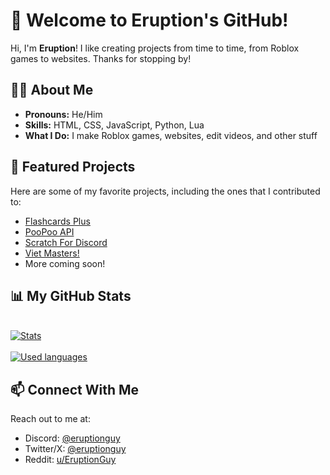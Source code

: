 # 👋 Welcome to Eruption's GitHub!
Hi, I'm **Eruption**! I like creating projects from time to time, from Roblox games to websites. Thanks for stopping by!

## 🧑‍💻 About Me
- **Pronouns:** He/Him
- **Skills:** HTML, CSS, JavaScript, Python, Lua
- **What I Do:** I make Roblox games, websites, edit videos, and other stuff

## 🚀 Featured Projects
Here are some of my favorite projects, including the ones that I contributed to:

- [Flashcards Plus](github.com/eruptionguy/flashcards-plus)
- [PooPoo API](https://github.com/poopoo-api/poopoo-api)
- [Scratch For Discord](https://github.com/scratch-for-discord/Web-Application_Frontend)
- [Viet Masters!](https://www.roblox.com/games/135130599320714/Viet-Masters-RELEASE)
- More coming soon!

## 📊 My GitHub Stats
<br>
<a href="https://github.com/eruptionguy">
  <img align="center" src="https://github-readme-stats.vercel.app/api?username=eruptionguy&show_icons=true&include_all_commits=true&show_icons=true&title_color=fff&icon_color=79ff97&text_color=9f9f9f&bg_color=151515" alt="Stats" />
</a>
<br><br>
<a href="https://github.com/eruptionguy?tab=repositories">
  <img align="center" src="https://github-readme-stats.vercel.app/api/top-langs/?username=eruptionguy&show_icons=true&title_color=fff&icon_color=79ff97&text_color=9f9f9f&bg_color=151515" alt="Used languages"/>
</a>
  
## 📫 Connect With Me
Reach out to me at:

- Discord: [@eruptionguy](https://discord.com/users/699420041103540264)
- Twitter/X: [@eruptionguy](https://x.com/eruptionguy)
- Reddit: [u/EruptionGuy](https://www.reddit.com/user/EruptionGuy/)


<!--
**EruptionGuy/eruptionguy** is a ✨ _special_ ✨ repository because its `README.md` (this file) appears on your GitHub profile.

Here are some ideas to get you started:

- 🔭 I’m currently working on ...
- 🌱 I’m currently learning ...
- 👯 I’m looking to collaborate on ...
- 🤔 I’m looking for help with ...
- 💬 Ask me about ...
- 📫 How to reach me: ...
- 😄 Pronouns: ...
- ⚡ Fun fact: ...
-->
